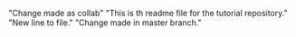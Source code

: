 "Change made as collab"
"This is th readme file for the tutorial repository."
"New line to file."
"Change made in master branch."
